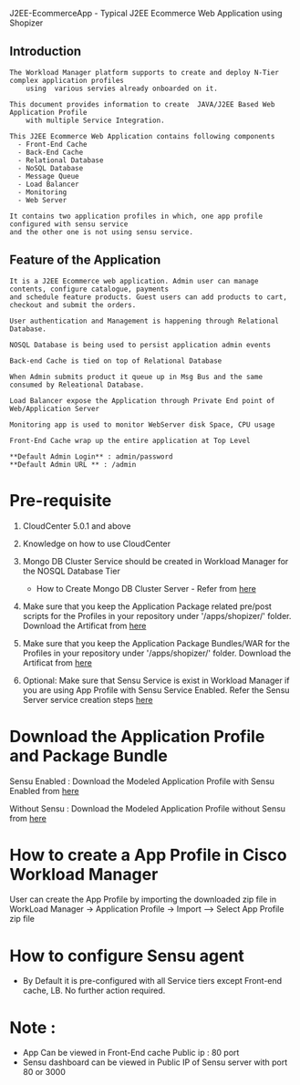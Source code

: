 J2EE-EcommerceApp - Typical J2EE Ecommerce Web Application using Shopizer

## Introduction

    The Workload Manager platform supports to create and deploy N-Tier complex application profiles
        using  various servies already onboarded on it.

    This document provides information to create  JAVA/J2EE Based Web Application Profile
        with multiple Service Integration.

    This J2EE Ecommerce Web Application contains following components
	  - Front-End Cache
	  - Back-End Cache
	  - Relational Database 
	  - NoSQL Database
	  - Message Queue
	  - Load Balancer
	  - Monitoring 
	  - Web Server
	  
	It contains two application profiles in which, one app profile configured with sensu service
	and the other one is not using sensu service.

## Feature of the Application

    It is a J2EE Ecommerce web application. Admin user can manage contents, configure catalogue, payments
	and schedule feature products. Guest users can add products to cart, checkout and submit the orders.
	
	User authentication and Management is happening through Relational Database.
	
	NOSQL Database is being used to persist application admin events 
	
	Back-end Cache is tied on top of Relational Database 
	
	When Admin submits product it queue up in Msg Bus and the same consumed by Releational Database.
	
    Load Balancer expose the Application through Private End point of Web/Application Server
	
	Monitoring app is used to monitor WebServer disk Space, CPU usage
	
	Front-End Cache wrap up the entire application at Top Level
 
    **Default Admin Login** : admin/password
	**Default Admin URL ** : /admin
	
# Pre-requisite

   1. CloudCenter 5.0.1 and above
   
   2. Knowledge on how to use CloudCenter
   
   3. Mongo DB Cluster Service should be created in Workload Manager for the NOSQL Database Tier 
      - How to Create Mongo DB Cluster Server - Refer from [here](https://github.com/datacenter/cloudcentersuite/tree/master/Content/NoSQL%20Databases/MongoDB%20Cluster)

   4. Make sure that you keep the  Application Package related pre/post scripts for the Profiles in your repository under '<repoistory>/apps/shopizer/' folder. Download the Artificat from [here](https://github.com/datacenter/cloudcentersuite/tree/master/Content/AppProfiles/J2EE-EcommerceApp/artifacts/shopizer.zip) 
   
   5. Make sure that you keep the  Application Package Bundles/WAR for the Profiles in your repository under '<repoistory>/apps/shopizer/' folder.
      Download the Artificat from [here](https://s3.amazonaws.com/contentfactory/apps/shoppingcart/complexapp.war) 
   
   6. Optional: Make sure that Sensu Service is exist in Workload Manager if you are using App Profile with Sensu Service Enabled.  Refer the Sensu Server service creation steps [here](https://github.com/datacenter/cloudcentersuite/tree/master/Content/Monitoring/Sensu) 
   


# Download the Application Profile and Package Bundle

   Sensu Enabled :
      Download the Modeled Application Profile with Sensu Enabled from [here](https://github.com/datacenter/cloudcentersuite/tree/master/Content/AppProfiles/J2EE-EcommerceApp/j2ee-ecommerce_app_with_sensu.zip)

   Without Sensu :
      Download the Modeled Application Profile without Sensu from [here](https://github.com/datacenter/cloudcentersuite/tree/master/Content/AppProfiles/J2EE-EcommerceApp/j2ee-ecommerce_app_without_sensu.zip)

# How to create a App Profile in Cisco Workload Manager
   User can create the App Profile by importing the downloaded zip file in
   WorkLoad Manager -> Application Profile -> Import --> Select  App Profile zip file

# How to configure Sensu agent
   - By Default it is pre-configured with all Service tiers except Front-end cache, LB. No further action required.
# Note :
  - App Can be viewed in Front-End cache Public ip : 80 port 
  - Sensu dashboard can be viewed in Public IP of Sensu server with port 80 or 3000
